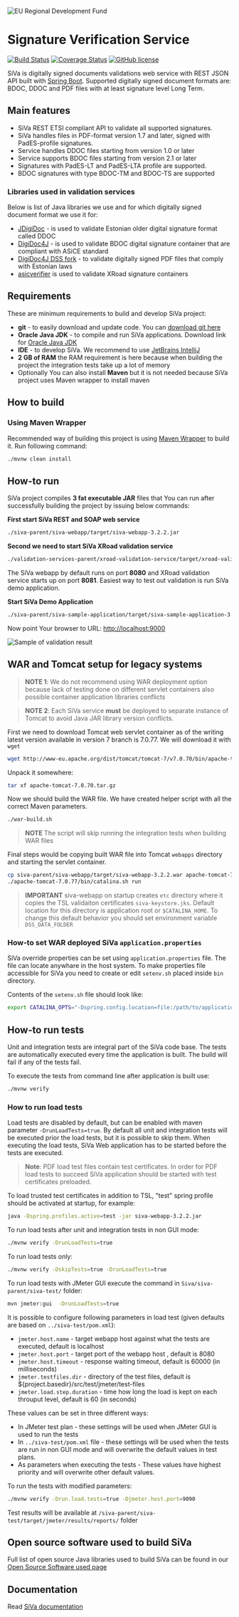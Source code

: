 ![EU Regional Development Fund](docs/img/siva/EL_Regionaalarengu_Fond_horisontaalne-vaike.jpg)

# Signature Verification Service

[![Build Status](https://travis-ci.org/open-eid/SiVa.svg?branch=develop)](https://travis-ci.org/open-eid/SiVa)
[![Coverage Status](https://coveralls.io/repos/github/open-eid/SiVa/badge.svg?branch=develop)](https://coveralls.io/github/open-eid/SiVa?branch=develop)
[![GitHub license](https://img.shields.io/badge/license-EUPLv1.1-blue.svg)](https://raw.githubusercontent.com/open-eid/SiVa/develop/LICENSE.md)

SiVa is digitally signed documents validations web service with REST JSON API
built with [Spring Boot](http://projects.spring.io/spring-boot/). Supported digitally
signed document formats are: BDOC, DDOC and PDF files with at least signature level Long Term.

## Main features

* SiVa REST ETSI compliant API to validate all supported signatures.
* SiVa handles files in PDF-format version 1.7 and later, signed with PadES-profile signatures.
* Service handles DDOC files starting from version 1.0 or later
* Service supports BDOC files starting from version 2.1 or later
* Signatures with PadES-LT and PadES-LTA profile are supported.
* BDOC signatures with type BDOC-TM and BDOC-TS are supported

### Libraries used in validation services

Below is list of Java libraries we use and for which digitally signed document format we use it for:

* [JDigiDoc](https://github.com/open-eid/jdigidoc) - is used to validate Estonian older digital
  signature format called DDOC
* [DigiDoc4J](https://github.com/open-eid/digidoc4j) - is used to validate BDOC digital signature container
  that are compliant with ASiCE standard
* [DigiDoc4J DSS fork](https://github.com/open-eid/sd-dss) - to validate digitally signed PDF files that
  comply with Estonian laws
* [asicverifier](https://github.com/ria-ee/X-Road/tree/master/src/asicverifier) is used to validate
  XRoad signature containers

## Requirements

These are minimum requirements to build and develop SiVa project:

* **git** - to easily download and update code. You can [download git here](https://git-scm.com/)
* **Oracle Java JDK** - to compile and run SiVa applications. Download link for [Oracle Java JDK](http://www.oracle.com/technetwork/java/javase/downloads/jdk8-downloads-2133151.html)
* **IDE** - to develop SiVa. We recommend to use [JetBrains IntelliJ](https://www.jetbrains.com/idea/)
* **2 GB of RAM** the RAM requirement is here because when building the project the integration tests take up a lot of memory
* Optionally You can also install **Maven** but it is not needed because SiVa project uses Maven wrapper to install maven

## How to build

### Using Maven Wrapper

Recommended way of building this project is using [Maven Wrapper](https://github.com/takari/maven-wrapper) to build it.
Run following command:

```bash
./mvnw clean install
```

## How-to run

SiVa project compiles **3 fat executable JAR** files that You can run after successfully building the
project by issuing below commands:

**First start SiVa REST and SOAP web service**

```bash
./siva-parent/siva-webapp/target/siva-webapp-3.2.2.jar
```

**Second we need to start SiVa XRoad validation service**

```bash
./validation-services-parent/xroad-validation-service/target/xroad-validation-service-3.2.2.jar
```

The SiVa webapp by default runs on port **8080** and XRoad validation service starts up on port **8081**.
Easiest way to test out validation is run SiVa demo application.

**Start SiVa Demo Application**

```bash
./siva-parent/siva-sample-application/target/siva-sample-application-3.2.2.jar
```

Now point Your browser to URL: <http://localhost:9000>

![Sample of validation result](https://raw.githubusercontent.com/open-eid/SiVa/develop/docs/img/siva-responsive.png)

## WAR and Tomcat setup for legacy systems

> **NOTE 1**: We do not recommend using WAR deployment option because lack of testing done on different servlet
> containers also possible container application libraries conflicts

> **NOTE 2**: Each SiVa service **must** be deployed to separate instance of Tomcat to avoid Java JAR library version
> conflicts.

First we need to download Tomcat web servlet container as of the writing latest version available in version 7 branch is 7.0.77. We will download it with `wget`

```bash
wget http://www-eu.apache.org/dist/tomcat/tomcat-7/v7.0.70/bin/apache-tomcat-7.0.70.tar.gz
```

Unpack it somewhere:

```bash
tar xf apache-tomcat-7.0.70.tar.gz
```

Now we should build the WAR file. We have created helper script with all the correct Maven parameters.

```bash
./war-build.sh
```

> **NOTE** The script will skip running the integration tests when building WAR files

Final steps would be copying built WAR file into Tomcat `webapps` directory and starting the servlet container.

```bash
cp siva-parent/siva-webapp/target/siva-webapp-3.2.2.war apache-tomcat-7.0.70/webapps
./apache-tomcat-7.0.77/bin/catalina.sh run
```

> **IMPORTANT** siva-webapp on startup creates `etc` directory where it copies the TSL validaiton certificates
> `siva-keystore.jks`. Default location for this directory is application root or `$CATALINA_HOME`. To change
> this default behavior you should set environment variable `DSS_DATA_FOLDER`

### How-to set WAR deployed SiVa `application.properties`

SiVa override properties can be set using `application.properties` file. The file can locate anywhare in the host system.
To make properties file accessible for SiVa you need to create or edit `setenv.sh` placed inside `bin` directory.

Contents of the `setenv.sh` file should look like:

```bash
export CATALINA_OPTS="-Dspring.config.location=file:/path/to/application.properties"
```

## How-to run tests

Unit and integration tests are integral part of the SiVa code base. The tests are automatically executed every
time the application is built. The build will fail if any of the tests fail.

To execute the tests from command line after application is built use:

```bash
./mvnw verify
```

### How to run load tests

Load tests are disabled by default, but can be enabled with maven parameter `-DrunLoadTests=true`. By default all unit
and integration tests will be executed prior the load tests, but it is possible to skip them. When executing the load
tests, SiVa Web application has to be started before the tests are executed.

> **Note**: PDF load test files contain test certificates. In order for PDF load tests to succeed
> SiVa application should be started with test certificates preloaded.

To load trusted test certificates in addition to TSL, "test" spring profile should be activated at startup, for example:

```bash
java -Dspring.profiles.active=test -jar siva-webapp-3.2.2.jar
```

To run load tests after unit and integration tests in non GUI mode:

```bash
./mvnw verify -DrunLoadTests=true
```

To run load tests only:

```bash
./mvnw verify -DskipTests=true -DrunLoadTests=true
```

To run load tests with JMeter GUI execute the command in `Siva/siva-parent/siva-test/` folder:

```bash
mvn jmeter:gui  -DrunLoadTests=true
```

It is possible to configure following parameters in load test (given defaults are based on `../siva-test/pom.xml`):

  * `jmeter.host.name` - target webapp host against what the tests are executed, default is localhost
  * `jmeter.host.port` - target port of the webapp host , default is 8080
  * `jmeter.host.timeout` - response waiting timeout, default is 60000 (in milliseconds)
  * `jmeter.testfiles.dir` - directory of the test files, default is ${project.basedir}/src/test/jmeter/test-files
  * `jmeter.load.step.duration` - time how long the load is kept on each throuput level, default is 60 (in seconds)

These values can be set in three different ways:
  * In JMeter test plan - these settings will be used when JMeter GUI is used to run the tests
  * In `../siva-test/pom.xml` file - these settings will be used when the tests are run in non GUI mode
    and will overwrite the default values in test plans.
  * As parameters when executing the tests - These values have highest priority and will overwrite other default values.

To run the tests with modified parameters:

```bash
./mvnw verify -Drun.load.tests=true -Djmeter.host.port=9090
```

Test results will be available at `/siva-parent/siva-test/target/jmeter/results/reports/` folder

## Open source software used to build SiVa

Full list of open source Java libraries used to build SiVa can be found in our
[Open Source Software used page](OSS_USED.md)

## Documentation

Read [SiVa documentation](http://open-eid.github.io/SiVa/)
